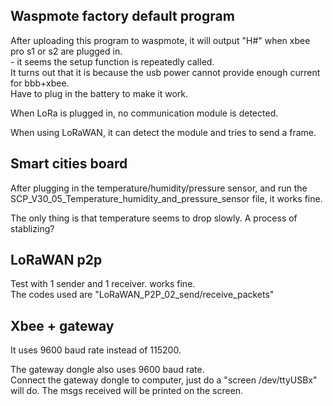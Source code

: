 Waspmote factory default program
------------------------------------

After uploading this program to waspmote, it will output "H#" when xbee pro s1 or s2 are plugged in.  
	- it seems the setup function is repeatedly called.  
It turns out that it is because the usb power cannot provide enough current for bbb+xbee.  
Have to plug in the battery to make it work.

When LoRa is plugged in, no communication module is detected.

When using LoRaWAN, it can detect the module and tries to send a frame.


Smart cities board
-------------------------

After plugging in the temperature/humidity/pressure sensor, and run the SCP_V30_05_Temperature_humidity_and_pressure_sensor file,
it works fine.

The only thing is that temperature seems to drop slowly.
A process of stablizing?


LoRaWAN p2p
------------------

Test with 1 sender and 1 receiver. works fine.  
The codes used are "LoRaWAN_P2P_02_send/receive_packets"


Xbee + gateway
--------------------

It uses 9600 baud rate instead of 115200.

The gateway dongle also uses 9600 baud rate.  
Connect the gateway dongle to computer, just do a "screen /dev/ttyUSBx" will do.
The msgs received will be printed on the screen.
